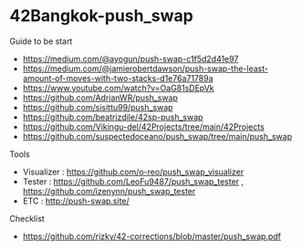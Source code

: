# 42Bangkok-push_swap
Guide to be start
- https://medium.com/@ayogun/push-swap-c1f5d2d41e97
- https://medium.com/@jamierobertdawson/push-swap-the-least-amount-of-moves-with-two-stacks-d1e76a71789a
- https://www.youtube.com/watch?v=OaG81sDEpVk
- https://github.com/AdrianWR/push_swap
- https://github.com/sisittu99/push_swap
- https://github.com/beatrizdile/42sp-push_swap
- https://github.com/Vikingu-del/42Projects/tree/main/42Projects
- https://github.com/suspectedoceano/push_swap/tree/main/push_swap

Tools
- Visualizer : https://github.com/o-reo/push_swap_visualizer
- Tester : https://github.com/LeoFu9487/push_swap_tester , https://github.com/izenynn/push_swap_tester
- ETC : http://push-swap.site/

Checklist
- https://github.com/rizky/42-corrections/blob/master/push_swap.pdf
